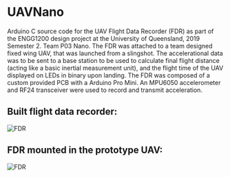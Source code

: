 # UAVNano

Arduino C source code for the UAV Flight Data Recorder (FDR) as part of the ENGG1200 design project at the University of Queensland, 2019 Semester 2. Team P03 Nano. The FDR was attached to a team designed fixed wing UAV, that was launched from a slingshot. The accelerational data was to be sent to a base station to be used to calculate final flight distance (acting like a basic inertial measurement unit), and the flight time of the UAV displayed on LEDs in binary upon landing. The FDR was composed of a custom provided PCB with a Arduino Pro Mini. An MPU6050 accelerometer and RF24 transceiver were used to record and transmit acceleration.

## Built flight data recorder:
![FDR](https://raw.githubusercontent.com/Gabrblal/Nano/master/Wiki/FDR.jpg)

## FDR mounted in the prototype UAV:
![FDR](https://raw.githubusercontent.com/Gabrblal/Nano/master/Wiki/Mounted.jpg)
